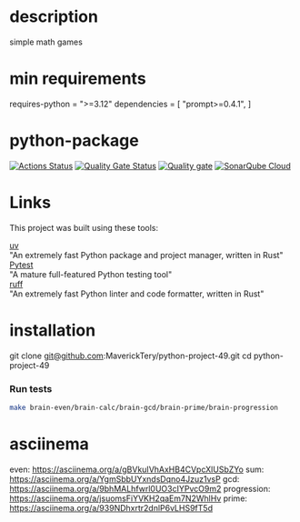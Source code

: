 # description

simple math games

# min requirements

requires-python = ">=3.12"
dependencies = [
    "prompt>=0.4.1",
]
# python-package

[![Actions Status](https://github.com/MaverickTery/python-project-49/actions/workflows/hexlet-check.yml/badge.svg)](https://github.com/MaverickTery/python-project-49/actions)
[![Quality Gate Status](https://sonarcloud.io/api/project_badges/measure?project=MaverickTery_python-project-49&metric=alert_status)](https://sonarcloud.io/summary/new_code?id=MaverickTery_python-project-49)
[![Quality gate](https://sonarcloud.io/api/project_badges/quality_gate?project=MaverickTery_python-project-49)](https://sonarcloud.io/summary/new_code?id=MaverickTery_python-project-49)
[![SonarQube Cloud](https://sonarcloud.io/images/project_badges/sonarcloud-light.svg)](https://sonarcloud.io/summary/new_code?id=MaverickTery_python-project-49)

# Links

This project was built using these tools:

[uv](https://docs.astral.sh/uv/)                                        
"An extremely fast Python package and project manager, written in Rust" 
[Pytest](https://pytest.org)                                          
"A mature full-featured Python testing tool"           
[ruff](https://docs.astral.sh/ruff/)                                 
"An extremely fast Python linter and code formatter, written in Rust" 

# installation

git clone git@github.com:MaverickTery/python-project-49.git
cd python-project-49

### Run tests

```bash
make brain-even/brain-calc/brain-gcd/brain-prime/brain-progression
```

# asciinema
even: https://asciinema.org/a/gBVkuIVhAxHB4CVpcXlUSbZYo
sum:  https://asciinema.org/a/YgmSbbUYxndsDqno4Jzuz1vsP
gcd:  https://asciinema.org/a/9bhMALhfwrl0UO3cIYPvcO9m2
progression:  https://asciinema.org/a/jsuomsFiYVKH2qaEm7N2WhlHv
prime:  https://asciinema.org/a/939NDhxrtr2dnlP6vLHS9fT5d